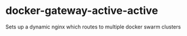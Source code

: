 # docker-gateway-active-active
Sets up a dynamic nginx which routes to multiple docker swarm clusters
